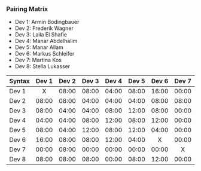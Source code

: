 

### Pairing Matrix

* Dev 1: Armin Bodingbauer
* Dev 2: Frederik Wagner
* Dev 3: Laila El Shafie
* Dev 4: Manar Abdelhalim 
* Dev 5: Manar Allam
* Dev 6: Markus Schleifer
* Dev 7: Martina Kos
* Dev 8: Stella Lukasser

| Syntax      | Dev 1   	  | Dev 2   	  | Dev 3   	  | Dev 4   	  | Dev 5   	  | Dev 6   	  | Dev 7   	  | Dev 8   	  |
| :---        |    :----:   |    :----:   |    :----:   |    :----:   |    :----:   |    :----:   |    :----:   |    :----:   |
| Dev 1       | X           | 08:00       | 08:00       | 04:00       | 08:00       | 16:00       | 00:00       | 08:00       |
| Dev 2       | 08:00       | 08:00           | 04:00       | 04:00       | 04:00       | 08:00       | 08:00       | 08:00       |
| Dev 3       | 08:00       | 04:00       | 04:00           | 08:00       | 12:00       | 08:00       | 00:00       | 08:00       |
| Dev 4       | 04:00       | 04:00       | 08:00       | 12:00           | 08:00       | 12:00       | 00:00       | 00:00       |
| Dev 5       | 08:00       | 04:00       | 12:00       | 08:00       | 12:00           | 04:00       | 00:00       | 08:00       |
| Dev 6       | 16:00       | 08:00       | 08:00       | 12:00       | 04:00       | X           | 00:00       | 12:00       |
| Dev 7       | 00:00       | 08:00       | 00:00       | 00:00       | 00:00       | 00:00       | X           | 00:00       |
| Dev 8       | 08:00       | 08:00       | 08:00       | 00:00       | 08:00       | 12:00       | 00:00       | 04:00           |
